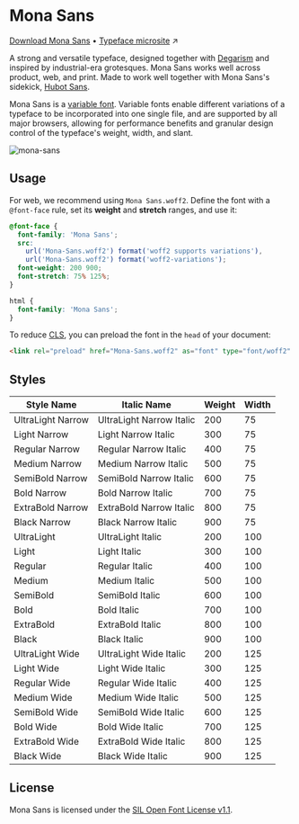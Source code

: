 # Mona Sans

[Download Mona Sans](http://github.com/github/mona-sans/releases/latest) • [Typeface microsite](http://github.com/mona-sans) ↗️

A strong and versatile typeface, designed together with [Degarism](https://degarism.com/) and inspired by industrial-era grotesques. Mona Sans works well across product, web, and print. Made to work well together with  Mona Sans's sidekick, [Hubot Sans](https://github.com/github/hubot-sans).

Mona Sans is a [variable font](https://web.dev/variable-fonts/). Variable fonts enable different variations of a typeface to be incorporated into one single file, and are supported by all major browsers, allowing for performance benefits and granular design control of the typeface's weight, width, and slant.

![mona-sans](https://user-images.githubusercontent.com/99746865/200648883-dbd47e9a-9d95-483e-aef6-1bfa602eb942.png)

## Usage

For web, we recommend using `Mona Sans.woff2`. Define the font with a `@font-face` rule, set its **weight** and **stretch** ranges, and use it:

```css
@font-face {
  font-family: 'Mona Sans';
  src:
    url('Mona-Sans.woff2') format('woff2 supports variations'),
    url('Mona-Sans.woff2') format('woff2-variations');
  font-weight: 200 900;
  font-stretch: 75% 125%;
}

html {
  font-family: 'Mona Sans';
}
```

To reduce [CLS](https://web.dev/cls/), you can preload the font in the `head` of your document:

```html
<link rel="preload" href="Mona-Sans.woff2" as="font" type="font/woff2" crossorigin>
```

## Styles
| Style Name | Italic Name | Weight | Width |
| --- | --- | --- | --- |
| UltraLight Narrow | UltraLight Narrow Italic | 200 | 75 |
| Light Narrow | Light Narrow Italic | 300 | 75 |
| Regular Narrow | Regular Narrow Italic | 400 | 75 |
| Medium Narrow | Medium Narrow Italic | 500 | 75 |
| SemiBold Narrow | SemiBold Narrow Italic | 600 | 75 |
| Bold Narrow | Bold Narrow Italic | 700 | 75 |
| ExtraBold Narrow | ExtraBold Narrow Italic | 800 | 75 |
| Black Narrow | Black Narrow Italic | 900 | 75 |
| UltraLight | UltraLight Italic | 200 | 100 |
| Light | Light Italic | 300 | 100 |
| Regular | Regular Italic | 400 | 100 |
| Medium | Medium Italic | 500 | 100 |
| SemiBold | SemiBold Italic | 600 | 100 |
| Bold | Bold Italic | 700 | 100 |
| ExtraBold | ExtraBold Italic | 800 | 100 |
| Black | Black Italic | 900 | 100 |
| UltraLight Wide | UltraLight Wide Italic | 200 | 125 |
| Light Wide | Light Wide Italic | 300 | 125 |
| Regular Wide | Regular Wide Italic | 400 | 125 |
| Medium Wide | Medium Wide Italic | 500 | 125 |
| SemiBold Wide | SemiBold Wide Italic | 600 | 125 |
| Bold Wide | Bold Wide Italic | 700 | 125 |
| ExtraBold Wide | ExtraBold Wide Italic | 800 | 125 |
| Black Wide | Black Wide Italic | 900 | 125 |

## License
Mona Sans is licensed under the [SIL Open Font License v1.1](http://scripts.sil.org/OFL).
